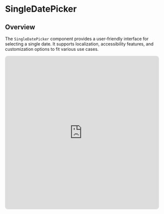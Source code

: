 # SingleDatePicker
## Overview
The `SingleDatePicker` component provides a user-friendly interface for selecting a single date. It supports localization, accessibility features, and customization options to fit various use cases.

<div style="border: 1px #00000022 solid; overflow: hidden; border-radius: 0.5rem;">
	<iframe src="https://stackblitz.com/edit/datenel-vue3-singledatepicker?embed=1&file=src%2FApp.vue&hideExplorer=1&hideNavigation=1&view=preview" width="100%" height="500px" style="border: none;" />
</div>

## Preference Props

### `availableRange`
Limit the range of dates that can be selected. It should be an array of two dates, the first one being the available range start date and the second one being the available range end date. 

If the first one is `null`, it means that all dates after the second one are not available. If the second one is `null`, it means that all dates before the first one are not available. 

If the first one is behind the second one, Datenel will exchange them automatically.

If the array length is not 2, Datenel will ignore the parameter and raise a warning in the console to remind you to check your input.

- Type: `[(Date | null), (Date | null)]`
- Default: `undefined`

#### Example
```vue
<template>
<!-- User can only select the dates after 1 Jan 2025 -->
<SingleDatePicker :available-range={[new Date(2025, 0, 1), null]} />

<!-- User can only select the dates before 1 Jan 2025 -->
<SingleDatePicker :available-range={[null, new Date(2025, 0, 1)]} />

<!-- User can only select the dates between 1 Jan and 31 Dec 2025 -->
<SingleDatePicker :available-range={[new Date(2025, 0.1), new Date(2025, 11, 31)]} />

<!-- Same performance for above one -->
<SingleDatePicker :available-range={[new Date(2025, 11, 31), new Date(2025, 0.1)]} />
</template>
```

### `colorScheme`
Customize the color scheme of the component. The object should contain the following properties:

- `mainColor`: The main color of the panel, including the text color and the border color.
- `accentColor`: The accent color of the panel, including the background color of the selected date.
- `borderColor`: The border color of the panel, including the divider color between the header and the body.
- `hoverColor`: The hover color of the panel, including the hover background color of the date.
- `reversedColor`: The reversed color of the panel, including the text color of the selected date.

----

- Type: `{ mainColor: String, accentColor: String, borderColor: String, hoverColor: String, reversedColor: String }`
  - Supports any string value describes color and accepted by CSS.
- Default: `{ mainColor: '#000000', accentColor: '#000000', borderColor: '#e0e0e0', hoverColor: '#00000017', reversedColor: '#ffffff' }`

#### Example

```vue
<SingleDatePicker 
  :color-scheme={{ 
		mainColor: '#000000', 
		accentColor: '#000000', 
		borderColor: '#e0e0e0', 
		hoverColor: '#00000017', 
		reversedColor: '#ffffff' 
	}} 
/>
```

#### Extra
If you want a WYSIWYG GUI color scheme designer, please refer to [Colour Schemes & Themes](/guide/external/design.html#theme-workshop)

### `localization`
Datenel will use the language code to localize the panel and accept standard [ISO 639 language codes](https://en.wikipedia.org/wiki/List_of_ISO_639_language_codes), such as `zh-CN`, `en-US`, `ja-JP`, etc. 

::: tip ♿️ Accessbility reminder
It will not affect the context strings of screen reader aria tags (will be read in English), but the screen reader will still read the date according to this preference.
:::

- Type: `string` (ISO 639 code) 
- Default value: `undefined` (Will follows user browser’s language) 

#### Example
```vue
<!-- Set the panel’s localization setting into Simplified Chinese -->
<SingleDatePicker localization="zh-CN" />
```

### `modelValue` (a.k.a. `v-model`)
Control the selected date programmatically, including situations like providing a default value or controlling the date chosen by the parent component. It also supports the [two-way binding feature](https://vuejs.org/guide/components/v-model.html) of Vue 3, so the model state will be automatically modified when the user selects a date.

- Type: `Date`
- Default: `undefined`

:::warning 📥 What happens when you do not pass the state?
When you do not bind a state property to the `v-model`, the panel becomes read-only. In this situation, the user cannot select a date in the panel, and the select action cannot trigger the panel’s parent component. This is not a desired behaviour in most cases, so the best practice is to always bind a proper state property to it.
:::

#### Example
```vue
<script setup>
import { ref } from 'vue'
import { SingleDatePicker } from 'datenel-vue3'
const date = ref(new Date())
</script>

<template>
<SingleDatePicker v-model="date" />
</template>
```

## Trigger Props
### `@close() => void`
A screen-reader-exclusive property. The user is required to close the panel without selecting a specific date. 

The close button is not visible, but screen readers can read this button. The screen reader’s close button is only available when this prop is not `undefined`.

#### Function parameters

No parameters.

#### Return value
This callback function does not require any return value.

#### Example
```vue
<SingleDatePicker @close="presentPanel(false)" />
```